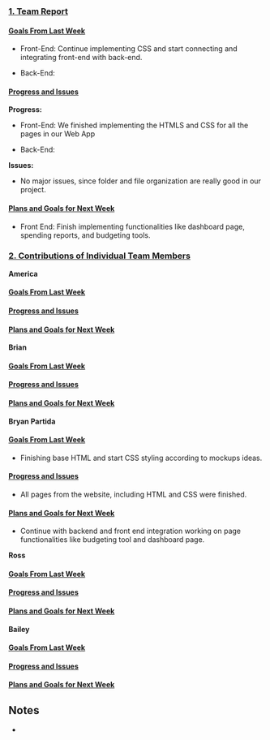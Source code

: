 ### <ins>1. Team Report</ins>

#### <ins>Goals From Last Week</ins>
* Front-End: Continue implementing CSS and start connecting and integrating front-end with back-end.

* Back-End: 

#### <ins>Progress and Issues</ins>
**Progress:**
 - Front-End: We finished implementing the HTMLS and CSS for all the pages in our Web App

 - Back-End: 


**Issues:**
- No major issues, since folder and file organization are really good in our project.


#### <ins>Plans and Goals for Next Week</ins>

  - Front End: Finish implementing functionalities like dashboard page, spending reports, and budgeting tools.

    

### <ins>2. Contributions of Individual Team Members</ins>

**America**
#### <ins>Goals From Last Week</ins>

#### <ins>Progress and Issues</ins>

#### <ins>Plans and Goals for Next Week</ins>  


**Brian**
#### <ins>Goals From Last Week</ins>

#### <ins>Progress and Issues</ins>

#### <ins>Plans and Goals for Next Week</ins>


**Bryan Partida**
#### <ins>Goals From Last Week</ins>
* Finishing base HTML and start CSS styling according to mockups ideas.

#### <ins>Progress and Issues</ins>
* All pages from the website, including HTML and CSS were finished.

#### <ins>Plans and Goals for Next Week</ins>
* Continue with backend and front end integration working on page functionalities like budgeting tool and dashboard page.


**Ross**
#### <ins>Goals From Last Week</ins>

#### <ins>Progress and Issues</ins>

#### <ins>Plans and Goals for Next Week</ins>



**Bailey**
#### <ins>Goals From Last Week</ins>

#### <ins>Progress and Issues</ins>

#### <ins>Plans and Goals for Next Week</ins>




## Notes
  - 
